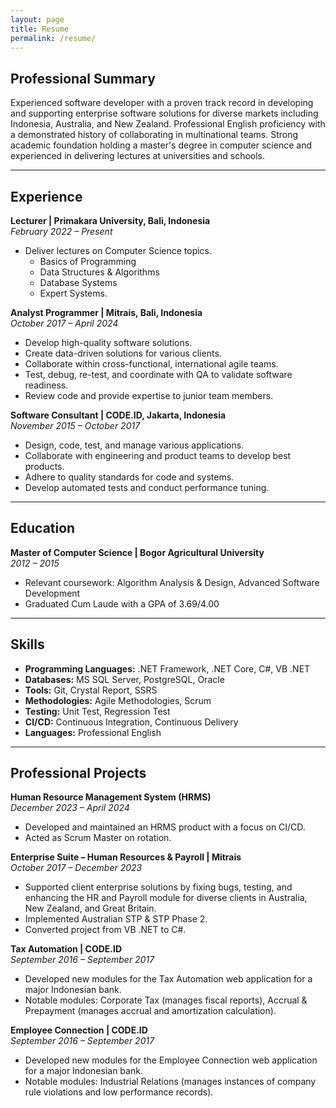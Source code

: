 ```yaml
---
layout: page
title: Resume
permalink: /resume/
---
```


## Professional Summary

Experienced software developer with a proven track record in developing and supporting enterprise software solutions for diverse markets including Indonesia, Australia, and New Zealand. Professional English proficiency with a demonstrated history of collaborating in multinational teams. Strong academic foundation holding a master's degree in computer science and experienced in delivering lectures at universities and schools.

---

## Experience

**Lecturer | Primakara University, Bali, Indonesia**  
*February 2022 – Present*
- Deliver lectures on Computer Science topics.
    - Basics of Programming
    - Data Structures & Algorithms
    - Database Systems
    - Expert Systems. 

**Analyst Programmer | Mitrais, Bali, Indonesia**  
*October 2017 – April 2024*  
- Develop high-quality software solutions.
- Create data-driven solutions for various clients.
- Collaborate within cross-functional, international agile teams.
- Test, debug, re-test, and coordinate with QA to validate software readiness.
- Review code and provide expertise to junior team members.

**Software Consultant | CODE.ID, Jakarta, Indonesia**  
*November 2015 – October 2017*  
- Design, code, test, and manage various applications.
- Collaborate with engineering and product teams to develop best products.
- Adhere to quality standards for code and systems.
- Develop automated tests and conduct performance tuning.

---

## Education

**Master of Computer Science | Bogor Agricultural University**  
*2012 – 2015*  
- Relevant coursework: Algorithm Analysis & Design, Advanced Software Development
- Graduated Cum Laude with a GPA of 3.69/4.00

---

## Skills

- **Programming Languages:** .NET Framework, .NET Core, C#, VB .NET
- **Databases:** MS SQL Server, PostgreSQL, Oracle
- **Tools:** Git, Crystal Report, SSRS
- **Methodologies:** Agile Methodologies, Scrum
- **Testing:** Unit Test, Regression Test
- **CI/CD:** Continuous Integration, Continuous Delivery
- **Languages:** Professional English

---

## Professional Projects

**Human Resource Management System (HRMS)**  
*December 2023 – April 2024*  
- Developed and maintained an HRMS product with a focus on CI/CD.
- Acted as Scrum Master on rotation.

**Enterprise Suite – Human Resources & Payroll | Mitrais**  
*October 2017 – December 2023*  
- Supported client enterprise solutions by fixing bugs, testing, and enhancing the HR and Payroll module for diverse clients in Australia, New Zealand, and Great Britain.
- Implemented Australian STP & STP Phase 2.
- Converted project from VB .NET to C#.

**Tax Automation | CODE.ID**  
*September 2016 – September 2017*  
- Developed new modules for the Tax Automation web application for a major Indonesian bank.
- Notable modules: Corporate Tax (manages fiscal reports), Accrual & Prepayment (manages accrual and amortization calculation).

**Employee Connection | CODE.ID**  
*September 2016 – September 2017*  
- Developed new modules for the Employee Connection web application for a major Indonesian bank.
- Notable modules: Industrial Relations (manages instances of company rule violations and low performance records).